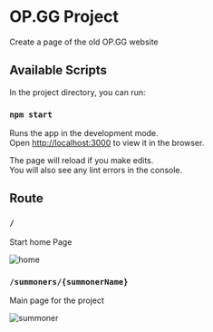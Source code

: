 # OP.GG Project

Create a page of the old OP.GG website

## Available Scripts

In the project directory, you can run:

### `npm start`

Runs the app in the development mode.\
Open [http://localhost:3000](http://localhost:3000) to view it in the browser.

The page will reload if you make edits.\
You will also see any lint errors in the console.

## Route
### `/`

Start home Page

![home](https://user-images.githubusercontent.com/35706156/174283734-df6a9486-b5ef-48f3-a803-1151038c097c.jpg)

### `/summoners/{summonerName}`

Main page for the project

![summoner](https://user-images.githubusercontent.com/35706156/174284341-f3aefeb7-f142-4f81-8b18-13dc2a0e9185.jpg)
